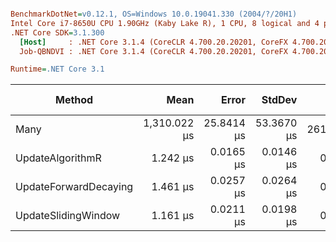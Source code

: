 ``` ini

BenchmarkDotNet=v0.12.1, OS=Windows 10.0.19041.330 (2004/?/20H1)
Intel Core i7-8650U CPU 1.90GHz (Kaby Lake R), 1 CPU, 8 logical and 4 physical cores
.NET Core SDK=3.1.300
  [Host]     : .NET Core 3.1.4 (CoreCLR 4.700.20.20201, CoreFX 4.700.20.22101), X64 RyuJIT
  Job-QBNDVI : .NET Core 3.1.4 (CoreCLR 4.700.20.20201, CoreFX 4.700.20.22101), X64 RyuJIT

Runtime=.NET Core 3.1  

```
|                Method |         Mean |      Error |     StdDev |    Gen 0 | Gen 1 | Gen 2 |  Allocated |
|---------------------- |-------------:|-----------:|-----------:|---------:|------:|------:|-----------:|
|                  Many | 1,310.022 μs | 25.8414 μs | 53.3670 μs | 261.7188 |     - |     - | 1070.31 KB |
|      UpdateAlgorithmR |     1.242 μs |  0.0165 μs |  0.0146 μs |   0.2613 |     - |     - |    1.07 KB |
| UpdateForwardDecaying |     1.461 μs |  0.0257 μs |  0.0264 μs |   0.2842 |     - |     - |    1.16 KB |
|   UpdateSlidingWindow |     1.161 μs |  0.0211 μs |  0.0198 μs |   0.2613 |     - |     - |    1.07 KB |
